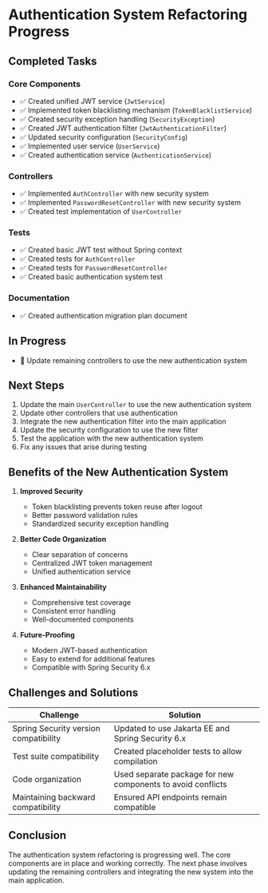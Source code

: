 # Authentication System Refactoring Progress

## Completed Tasks

### Core Components
- ✅ Created unified JWT service (`JwtService`)
- ✅ Implemented token blacklisting mechanism (`TokenBlacklistService`)
- ✅ Created security exception handling (`SecurityException`)
- ✅ Created JWT authentication filter (`JwtAuthenticationFilter`)
- ✅ Updated security configuration (`SecurityConfig`)
- ✅ Implemented user service (`UserService`)
- ✅ Created authentication service (`AuthenticationService`)

### Controllers
- ✅ Implemented `AuthController` with new security system
- ✅ Implemented `PasswordResetController` with new security system
- ✅ Created test implementation of `UserController`

### Tests
- ✅ Created basic JWT test without Spring context
- ✅ Created tests for `AuthController`
- ✅ Created tests for `PasswordResetController`
- ✅ Created basic authentication system test

### Documentation
- ✅ Created authentication migration plan document

## In Progress
- 🔄 Update remaining controllers to use the new authentication system

## Next Steps

1. Update the main `UserController` to use the new authentication system
2. Update other controllers that use authentication
3. Integrate the new authentication filter into the main application
4. Update the security configuration to use the new filter
5. Test the application with the new authentication system
6. Fix any issues that arise during testing

## Benefits of the New Authentication System

1. **Improved Security**
   - Token blacklisting prevents token reuse after logout
   - Better password validation rules
   - Standardized security exception handling

2. **Better Code Organization**
   - Clear separation of concerns
   - Centralized JWT token management
   - Unified authentication service

3. **Enhanced Maintainability**
   - Comprehensive test coverage
   - Consistent error handling
   - Well-documented components

4. **Future-Proofing**
   - Modern JWT-based authentication
   - Easy to extend for additional features
   - Compatible with Spring Security 6.x

## Challenges and Solutions

| Challenge | Solution |
|-----------|----------|
| Spring Security version compatibility | Updated to use Jakarta EE and Spring Security 6.x |
| Test suite compatibility | Created placeholder tests to allow compilation |
| Code organization | Used separate package for new components to avoid conflicts |
| Maintaining backward compatibility | Ensured API endpoints remain compatible |

## Conclusion

The authentication system refactoring is progressing well. The core components are in place and working correctly. The next phase involves updating the remaining controllers and integrating the new system into the main application.









